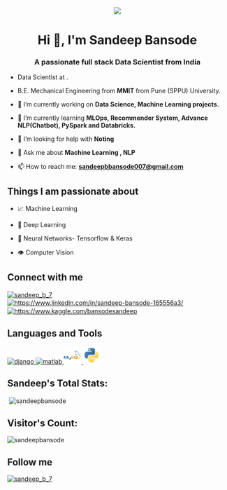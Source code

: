 <div id="header" align="center">
  <img src="https://media.giphy.com/media/M9gbBd9nbDrOTu1Mqx/giphy.gif" width="100"/>
</div>

<h1 align="center">Hi 👋, I'm Sandeep Bansode</h1>
<h3 align="center">A passionate full stack Data Scientist from India</h3>


- Data Scientist at .

- B.E. Mechanical Engineering from **MMIT** from Pune (SPPU) University.

- 🔭 I’m currently working on **Data Science, Machine Learning projects.**

- 🌱 I’m currently learning **MLOps, Recommender System, Advance NLP(Chatbot), PySpark and Databricks.**

- 🤝 I’m looking for help with **Noting**

- 💬 Ask me about **Machine Learning , NLP**

- 📫 How to reach me: **sandeepbbansode007@gmail.com**

## **Things I am passionate about**

- 📈 Machine Learning

- 🤖 Deep Learning

- 🧠 Neural Networks- Tensorflow & Keras

- 👁️ Computer Vision

## **Connect with me**
<p align="left">
<a href="https://twitter.com/sandeep_b_7" target="blank"><img align="center" src="https://raw.githubusercontent.com/rahuldkjain/github-profile-readme-generator/master/src/images/icons/Social/twitter.svg" alt="sandeep_b_7" height="30" width="40" /></a>
<a href="https://linkedin.com/in/https://www.linkedin.com/in/sandeep-bansode-165556a3/" target="blank"><img align="center" src="https://raw.githubusercontent.com/rahuldkjain/github-profile-readme-generator/master/src/images/icons/Social/linked-in-alt.svg" alt="https://www.linkedin.com/in/sandeep-bansode-165556a3/" height="30" width="40" /></a>
<a href="https://kaggle.com/https://www.kaggle.com/bansodesandeep" target="blank"><img align="center" src="https://raw.githubusercontent.com/rahuldkjain/github-profile-readme-generator/master/src/images/icons/Social/kaggle.svg" alt="https://www.kaggle.com/bansodesandeep" height="30" width="40" /></a>
</p>

## **Languages and Tools**
<p align="left"> <a href="https://www.djangoproject.com/" target="_blank" rel="noreferrer"> <img src="https://cdn.worldvectorlogo.com/logos/django.svg" alt="django" width="40" height="40"/> </a> <a href="https://www.mathworks.com/" target="_blank" rel="noreferrer"> <img src="https://upload.wikimedia.org/wikipedia/commons/2/21/Matlab_Logo.png" alt="matlab" width="40" height="40"/> </a> <a href="https://www.mysql.com/" target="_blank" rel="noreferrer"> <img src="https://raw.githubusercontent.com/devicons/devicon/master/icons/mysql/mysql-original-wordmark.svg" alt="mysql" width="40" height="40"/> </a> <a href="https://www.python.org" target="_blank" rel="noreferrer"> <img src="https://raw.githubusercontent.com/devicons/devicon/master/icons/python/python-original.svg" alt="python" width="40" height="40"/> </a> </p>


## **Sandeep's Total Stats:**
<p>&nbsp;<img align="center" src="https://github-readme-stats.vercel.app/api?username=sandeepbansode&show_icons=true&locale=en" alt="sandeepbansode" /></p>

## **Visitor's Count:**
<p align="left"> <img src="https://komarev.com/ghpvc/?username=sandeepbansode&label=Profile%20views&color=0e75b6&style=flat" alt="sandeepbansode" /> </p>

## **Follow me**
<p align="left"> <a href="https://twitter.com/sandeep_b_7" target="blank"><img src="https://img.shields.io/twitter/follow/sandeep_b_7?logo=twitter&style=for-the-badge" alt="sandeep_b_7" /></a> </p>

